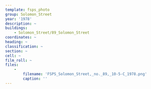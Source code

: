 ```yaml
---
template: fsps_photo
group: Solomon_Street
year: '1978'
description: ~
buildings:
    - Solomon_Street/89_Solomon_Street
coordinates: ~
heading: ~
classification: ~
section: ~
cell: ~
film_roll: ~
files:
    -
        filename: 'FSPS_Solomon_Street,_no._89,_10-5-C_1978.png'
        caption: ''
---
```


